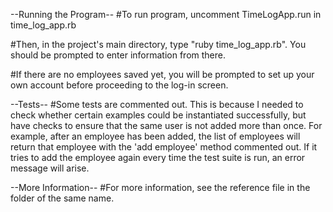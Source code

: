 --Running the Program--
#To run program, uncomment TimeLogApp.run in time_log_app.rb

#Then, in the project's main directory, type "ruby time_log_app.rb". You should be prompted to enter information from there.

#If there are no employees saved yet, you will be prompted to set up your own account before proceeding to the log-in screen.

--Tests--
#Some tests are commented out. This is because I needed to check whether certain examples could be instantiated successfully, but have checks to ensure that the same user is not added more than once. For example, after an employee has been added, the list of employees will return that employee with the 'add employee' method commented out. If it tries to add the employee again every time the test suite is run, an error message will arise.

--More Information--
#For more information, see the reference file in the folder of the same name.
